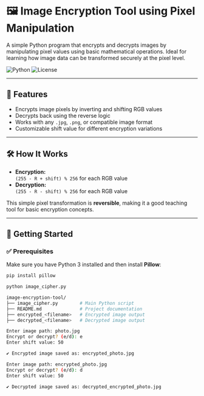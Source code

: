 # 🖼️ Image Encryption Tool using Pixel Manipulation

A simple Python program that encrypts and decrypts images by manipulating pixel values using basic mathematical operations. Ideal for learning how image data can be transformed securely at the pixel level.

![Python](https://img.shields.io/badge/Python-3.x-blue.svg)
![License](https://img.shields.io/badge/License-MIT-green.svg)

---

## 🔐 Features

- Encrypts image pixels by inverting and shifting RGB values
- Decrypts back using the reverse logic
- Works with any `.jpg`, `.png`, or compatible image format
- Customizable shift value for different encryption variations

---

## 🛠️ How It Works

- **Encryption:**  
  `(255 - R + shift) % 256` for each RGB value
- **Decryption:**  
  `(255 - R - shift) % 256` for each RGB value

This simple pixel transformation is **reversible**, making it a good teaching tool for basic encryption concepts.

---

## 🚀 Getting Started

### ✅ Prerequisites

Make sure you have Python 3 installed and then install **Pillow**:

```bash
pip install pillow

python image_cipher.py

image-encryption-tool/
├── image_cipher.py        # Main Python script
├── README.md              # Project documentation
├── encrypted_<filename>   # Encrypted image output
├── decrypted_<filename>   # Decrypted image output

Enter image path: photo.jpg
Encrypt or decrypt? (e/d): e
Enter shift value: 50

✔ Encrypted image saved as: encrypted_photo.jpg

Enter image path: encrypted_photo.jpg
Encrypt or decrypt? (e/d): d
Enter shift value: 50

✔ Decrypted image saved as: decrypted_encrypted_photo.jpg
